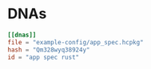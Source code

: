 # DNAs

```toml
[[dnas]]
file = "example-config/app_spec.hcpkg"
hash = "Qm328wyq38924y"
id = "app spec rust"
```

